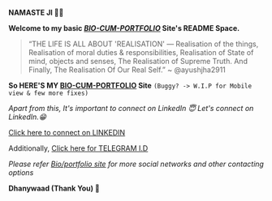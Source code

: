 **NAMASTE JI 🤗🙏**

**Welcome to my basic [_BIO-CUM-PORTFOLIO_](https://ayushjha2911.github.io/) Site's README Space.**

>“THE LIFE IS ALL ABOUT 'REALISATION' — Realisation of the things, Realisation of moral duties & responsibilities, Realisation of State of mind, objects and senses, The Realisation of Supreme Truth. And Finally, The Realisation Of Our Real Self.”
~ @ayushjha2911

**So HERE'S MY [BIO-CUM-PORTFOLIO](https://ayushjha2911.github.io/) Site** `(Buggy? -> W.I.P for Mobile view & few more fixes)`


_Apart from this,
It's important to connect on LinkedIn 😇 Let's connect on LinkedIn.😁_

[Click here to connect on LINKEDIN](https://www.linkedin.com/in/ayushjha2911)

Additionally, [Click here for TELEGRAM I.D](https://telegram.me/ayushjha2911)

_Please refer [Bio/portfolio site](https://ayushjha2911.github.io/) for more social networks and other contacting options_

**Dhanywaad (Thank You) 🙏**
